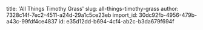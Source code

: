 title: 'All Things Timothy Grass'
slug: all-things-timothy-grass
author: 7328c14f-7ec2-4511-a24d-29a1c5ce23eb
import_id: 30dc92fb-4956-479b-a43c-99fdf4ce4837
id: e35d12dd-b694-4cf4-ab2c-b3da679f694f
